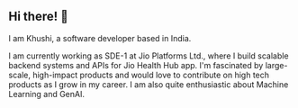 ## Hi there! 👋

I am Khushi, a software developer based in India.

I am currently working as SDE-1 at Jio Platforms Ltd., where I build scalable backend systems and APIs for Jio Health Hub app.
I'm fascinated by large-scale, high-impact products and would love to contribute on high tech products as I grow in my career. I am also quite enthusiastic about Machine Learning and GenAI.

<!--
**khushinigam8/khushinigam8** is a ✨ _special_ ✨ repository because its `README.md` (this file) appears on your GitHub profile.

Here are some ideas to get you started:

- 🔭 I’m currently working on ...
- 🌱 I’m currently learning ...
- 👯 I’m looking to collaborate on ...
- 🤔 I’m looking for help with ...
- 💬 Ask me about ...
- 📫 How to reach me: ...
- 😄 Pronouns: ...
- ⚡ Fun fact: ...
-->
